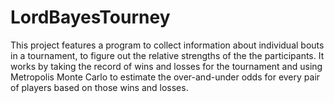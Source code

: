 # LordBayesTourney

This project features a program to collect information about individual bouts in a tournament,
to figure out the relative strengths of the the participants.
It works by taking the record of wins and losses for the tournament and using Metropolis Monte Carlo
to estimate the over-and-under odds for every pair of players based on those wins and losses.
